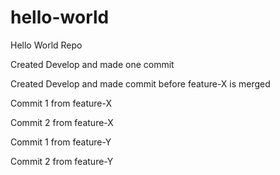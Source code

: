 # hello-world
Hello World Repo

Created Develop and made one commit

Created Develop and made commit before feature-X is merged

Commit 1 from feature-X

Commit 2 from feature-X

Commit 1 from feature-Y

Commit 2 from feature-Y
